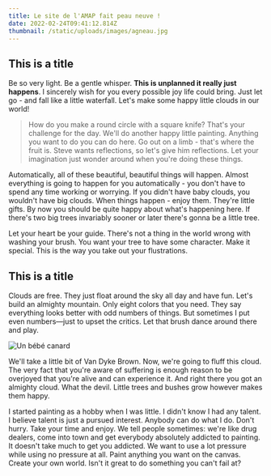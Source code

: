 ```yaml
---
title: Le site de l'AMAP fait peau neuve !
date: 2022-02-24T09:41:12.814Z
thumbnail: /static/uploads/images/agneau.jpg
---
```

## This is a title

Be so very light. Be a gentle whisper. **This is unplanned it really just happens**. I sincerely wish for you every possible joy life could bring. Just let go - and fall like a little waterfall. Let's make some happy little clouds in our world!

> How do you make a round circle with a square knife? That's your challenge for the day. We'll do another happy little painting. Anything you want to do you can do here. Go out on a limb - that's where the fruit is. Steve wants reflections, so let's give him reflections. Let your imagination just wonder around when you're doing these things.

Automatically, all of these beautiful, beautiful things will happen. Almost everything is going to happen for you automatically - you don't have to spend any time working or worrying. If you didn't have baby clouds, you wouldn't have big clouds. When things happen - enjoy them. They're little gifts. By now you should be quite happy about what's happening here. If there's two big trees invariably sooner or later there's gonna be a little tree.

Let your heart be your guide. There's not a thing in the world wrong with washing your brush. You want your tree to have some character. Make it special. This is the way you take out your flustrations.

## This is a title

Clouds are free. They just float around the sky all day and have fun. Let's build an almighty mountain. Only eight colors that you need. They say everything looks better with odd numbers of things. But sometimes I put even numbers—just to upset the critics. Let that brush dance around there and play.

![Un bébé canard](/static/uploads/361852.jpeg "bébé canard")

We'll take a little bit of Van Dyke Brown. Now, we're going to fluff this cloud. The very fact that you're aware of suffering is enough reason to be overjoyed that you're alive and can experience it. And right there you got an almighty cloud. What the devil. Little trees and bushes grow however makes them happy.

I started painting as a hobby when I was little. I didn't know I had any talent. I believe talent is just a pursued interest. Anybody can do what I do. Don't hurry. Take your time and enjoy. We tell people sometimes: we're like drug dealers, come into town and get everybody absolutely addicted to painting. It doesn't take much to get you addicted. We want to use a lot pressure while using no pressure at all. Paint anything you want on the canvas. Create your own world. Isn't it great to do something you can't fail at?